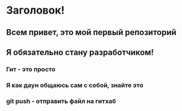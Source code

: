 # Заголовок!


## Всем привет, это мой первый репозиторий

## Я обязательно стану разработчиком!

### Гит - это просто

### Я как даун общаюсь сам с собой, знайте это

### git push - отправить файл на гитхаб